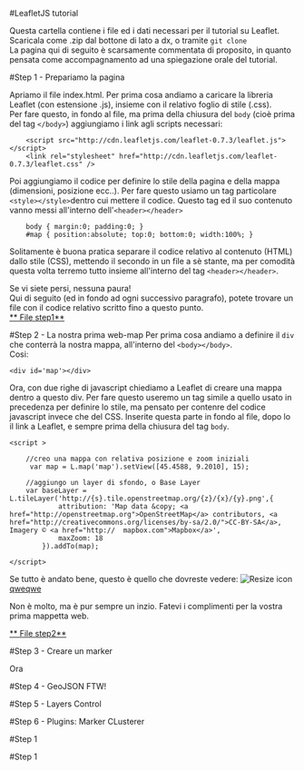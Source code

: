 #LeafletJS tutorial

Questa cartella contiene i file ed i dati necessari per il tutorial su Leaflet.
Scaricala come .zip dal bottone di lato a dx, o tramite ```git clone```  
La pagina qui di seguito è scarsamente commentata di proposito, in quanto pensata come accompagnamento ad una spiegazione orale del tutorial.

#Step 1 - Prepariamo la pagina

Apriamo il file index.html.
Per prima cosa andiamo a caricare la libreria Leaflet (con estensione .js), insieme con il relativo foglio di stile (.css).  
Per fare questo, in fondo al file, ma prima della chiusura del ```body``` (cioè prima del tag ```</body>```) aggiungiamo i link agli scripts necessari:

		<script src="http://cdn.leafletjs.com/leaflet-0.7.3/leaflet.js"></script>
		<link rel="stylesheet" href="http://cdn.leafletjs.com/leaflet-0.7.3/leaflet.css" />


Poi aggiungiamo il codice per definire lo stile della pagina e della mappa (dimensioni, posizione ecc..). Per fare questo usiamo un tag particolare ```<style></style>```dentro cui mettere il codice. Questo tag ed il suo contenuto vanno messi all'interno dell'```<header></header>```

	
		body { margin:0; padding:0; }
		#map { position:absolute; top:0; bottom:0; width:100%; }
	

 Solitamente è buona pratica separare il codice relativo al contenuto (HTML) dallo stile (CSS), mettendo il secondo in un file a sè stante, ma per comodità questa volta terremo tutto insieme all'interno del tag ```<header></header>```.
 
Se vi siete persi, nessuna paura!  
Qui di seguito (ed in fondo ad ogni successivo paragrafo), potete trovare un file con il codice relativo scritto fino a questo punto.  
[** File step1**](./mappa-fontanelle/files-step-by-step/index1.html)

#Step 2 - La nostra prima web-map
Per prima cosa andiamo a definire il `div` che conterrà la nostra mappa, all'interno del ```<body></body>```.  
Cosi:

	<div id='map'></div>
	
Ora, con due righe di javascript chiediamo a Leaflet di creare una mappa dentro a questo div. Per fare questo useremo un tag simile a quello usato in precedenza per definire lo stile, ma pensato per contenre del codice javascript invece che del CSS. Inserite questa parte in fondo al file, dopo lo il link a Leaflet, e sempre prima della chiusura del tag ```body```.

    <script >

		//creo una mappa con relativa posizione e zoom iniziali
		 var map = L.map('map').setView([45.4588, 9.2010], 15);

		//aggiungo un layer di sfondo, o Base Layer
		var baseLayer = L.tileLayer('http://{s}.tile.openstreetmap.org/{z}/{x}/{y}.png',{
				attribution: 'Map data &copy; <a href="http://openstreetmap.org">OpenStreetMap</a> contributors, <a href="http://creativecommons.org/licenses/by-sa/2.0/">CC-BY-SA</a>, Imagery © <a href="http://	mapbox.com">Mapbox</a>',
				maxZoom: 18
			}).addTo(map);

	</script>

Se tutto è andato bene, questo è quello che dovreste vedere:
![Resize icon](img-tutorial/img-tutorial1.png)
[qweqwe](/img-tutorial/img-tutorial1.png)

Non è molto, ma è pur sempre un inzio. Fatevi i complimenti per la vostra prima mappetta web.

[** File step2**](./mappa-fontanelle/files-step-by-step/index2.html)	




#Step 3 - Creare un marker

Ora


#Step 4 - GeoJSON FTW!

#Step 5 - Layers Control

#Step 6 - Plugins: Marker CLusterer

#Step 1

#Step 1

